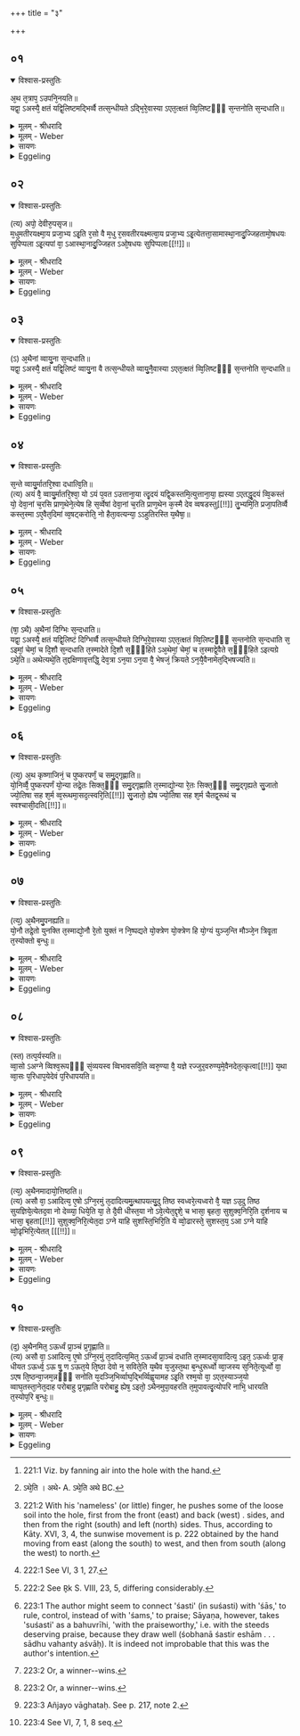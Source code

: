 +++
title = "३"

+++


## ०१


<details open><summary>विश्वास-प्रस्तुतिः</summary>

अ᳘थ त᳘त्राप᳘ ऽउपनि᳘नयति॥  
यद्वा᳘ ऽअस्यै᳘ क्षतं यद्वि᳘लिष्टमद्भिर्व्वै तत्स᳘न्धीयते ऽद्भि᳘रे᳘वास्या ऽएत᳘त्क्षतं व्वि᳘लिष्टᳫँ᳭ स᳘न्तनोति स᳘न्दधाति॥
</details>

<details><summary>मूलम् - श्रीधरादि</summary>

अ᳘थ त᳘त्राप᳘ ऽउपनि᳘नयति॥  
यद्वा᳘ ऽअस्यै᳘ क्षतं यद्वि᳘लिष्टमद्भिर्व्वै तत्स᳘न्धीयते ऽद्भि᳘रे᳘वास्या ऽएत᳘त्क्षतं व्वि᳘लिष्टᳫँ᳭ स᳘न्तनोति स᳘न्दधाति॥
</details>

<details><summary>मूलम् - Weber</summary>

अ᳘थ त᳘त्राप᳘ उपनि᳘नयति॥  
यद्वा᳘ अस्यै᳘ क्षतं यद्वि᳘लिष्टमद्भिर्वै तत्सं᳘धीयते ऽद्भि᳘रेॗवास्या एत᳘त्क्षतं वि᳘लिष्टᳫं सं᳘तनोति सं᳘दधाति॥
</details>

<details><summary>सायणः</summary>

…
</details>

<details><summary>Eggeling</summary>

1. He then pours water into it (the hole), for whatever is injured or torn in this earth that is healed by water: by means of the water he thus joins together and heals what is injured and torn in her.

p. 221
</details>


## ०२


<details open><summary>विश्वास-प्रस्तुतिः</summary>

(त्य) अपो᳘ देवीरु᳘पसृज॥  
म᳘धुमतीरयक्ष्मा᳘य प्रजा᳘भ्य ऽइ᳘ति र᳘सो वै म᳘धु र᳘सवतीरयक्ष्मत्वा᳘य प्रजा᳘भ्य ऽइ᳘त्येतत्ता᳘सामास्था᳘नादु᳘ज्जिहतामो᳘षधयः सुपिप्पला ऽइ᳘त्यपां वा᳘ ऽआस्था᳘नादु᳘ज्जिहत ऽओ᳘षधयः सुपिप्पलाः[[!!]]॥
</details>

<details><summary>मूलम् - श्रीधरादि</summary>

(त्य) अपो᳘ देवीरु᳘पसृज॥  
म᳘धुमतीरयक्ष्मा᳘य प्रजा᳘भ्य ऽइ᳘ति र᳘सो वै म᳘धु र᳘सवतीरयक्ष्मत्वा᳘य प्रजा᳘भ्य ऽइ᳘त्येतत्ता᳘सामास्था᳘नादु᳘ज्जिहतामो᳘षधयः सुपिप्पला ऽइ᳘त्यपां वा᳘ ऽआस्था᳘नादु᳘ज्जिहत ऽओ᳘षधयः सुपिप्पलाः[[!!]]॥
</details>

<details><summary>मूलम् - Weber</summary>

अपो᳘ देवीरु᳘पसृज॥  
म᳘धुमतीरयक्ष्मा᳘य प्रजा᳘भ्य इ᳘ति र᳘सो वै म᳘धु र᳘सवतीरयक्ष्मत्वा᳘य प्रजा᳘भ्य इ᳘त्येतत्ता᳘सामास्था᳘नादु᳘ज्जिहतामो᳘षधयः सुपिप्पला इ᳘त्यपां वा᳘ आस्था᳘नादु᳘ज्जिहत ओ᳘षधयः सुपिप्पलाः᳟॥
</details>

<details><summary>सायणः</summary>

…
</details>

<details><summary>Eggeling</summary>

2. [Vāj. S. XI, 38] 'Let flow the divine waters, the honey-sweet, for health, for progeny!'--honey means sap (essence): thus, 'the sapful, for health, for progeny;'--'from their seed let plants spring forth, full-berried!' for full-berried plants indeed spring forth from the seat of the waters.
</details>


## ०३


<details open><summary>विश्वास-प्रस्तुतिः</summary>

(ऽ) अ᳘थैनां व्वायु᳘ना स᳘न्दधाति॥  
यद्वा᳘ ऽअस्यै᳘ क्षतं यद्वि᳘लिष्टं व्वायु᳘ना वै तत्स᳘न्धीयते व्वायु᳘नै᳘वास्या ऽएत᳘त्क्षतं व्वि᳘लिष्टᳫँ᳭ स᳘न्तनोति स᳘न्दधाति॥
</details>

<details><summary>मूलम् - श्रीधरादि</summary>

(ऽ) अ᳘थैनां व्वायु᳘ना स᳘न्दधाति॥  
यद्वा᳘ ऽअस्यै᳘ क्षतं यद्वि᳘लिष्टं व्वायु᳘ना वै तत्स᳘न्धीयते व्वायु᳘नै᳘वास्या ऽएत᳘त्क्षतं व्वि᳘लिष्टᳫँ᳭ स᳘न्तनोति स᳘न्दधाति॥
</details>

<details><summary>मूलम् - Weber</summary>

अ᳘थैनां वायु᳘ना सं᳘दधाति॥  
यद्वा᳘ अस्यै᳘ क्षतं यद्वि᳘लिष्टं वायु᳘ना वै तत्सं᳘धीयते वायु᳘नैॗवास्या एत᳘त्क्षतं वि᳘लिष्टᳫं सं᳘तनोति सं᳘दधाति॥
</details>

<details><summary>सायणः</summary>

…
</details>

<details><summary>Eggeling</summary>

3. He then heals her with air [^egg_444]; for whatever is injured and torn in this earth that is healed by the air: by means of air he thus joins together and heals what is injured and torn in her.

[^egg_444]: 221:1 Viz. by fanning air into the hole with the hand.
</details>


## ०४


<details open><summary>विश्वास-प्रस्तुतिः</summary>

स᳘न्ते व्वायु᳘र्मातरि᳘श्वा दधात्वि᳘ति॥  
(त्य) अयं वै᳘ व्वायु᳘र्मातरि᳘श्वा᳘ यो ऽयं प᳘वत ऽउत्ताना᳘या त्दृ᳘दयं यद्वि᳘कस्तमि᳘त्युत्ताना᳘या᳘ ह्यस्या ऽएतद्धृ᳘दयं व्वि᳘कस्तं यो᳘ देवा᳘नां च᳘रसि प्राण᳘थेने᳘त्येष हि स᳘र्व्वेषां देवा᳘नां च᳘रति प्राण᳘थेन क᳘स्मै देव व्वषडस्तु[[!!]] तु᳘भ्यमि᳘ति प्रजा᳘पतिर्व्वै कस्त᳘स्मा ऽए᳘वैत᳘दिमां व्व᳘षट्करोति᳘ नो हैता᳘वत्यन्या᳘ ऽऽहुतिरस्ति य᳘थैषा᳘॥
</details>

<details><summary>मूलम् - श्रीधरादि</summary>

स᳘न्ते व्वायु᳘र्मातरि᳘श्वा दधात्वि᳘ति॥  
(त्य) अयं वै᳘ व्वायु᳘र्मातरि᳘श्वा᳘ यो ऽयं प᳘वत ऽउत्ताना᳘या त्दृ᳘दयं यद्वि᳘कस्तमि᳘त्युत्ताना᳘या᳘ ह्यस्या ऽएतद्धृ᳘दयं व्वि᳘कस्तं यो᳘ देवा᳘नां च᳘रसि प्राण᳘थेने᳘त्येष हि स᳘र्व्वेषां देवा᳘नां च᳘रति प्राण᳘थेन क᳘स्मै देव व्वषडस्तु[[!!]] तु᳘भ्यमि᳘ति प्रजा᳘पतिर्व्वै कस्त᳘स्मा ऽए᳘वैत᳘दिमां व्व᳘षट्करोति᳘ नो हैता᳘वत्यन्या᳘ ऽऽहुतिरस्ति य᳘थैषा᳘॥
</details>

<details><summary>मूलम् - Weber</summary>

सं᳘ ते वायु᳘र्मातरि᳘श्वा दधात्वि᳘ति॥  
अयं वै᳘ वायु᳘र्मातरि᳘श्वाॗ यो ऽयम् प᳘वत उत्ताना᳘या हृ᳘दयं यद्वि᳘कस्तमि᳘त्युत्ताना᳘या ह्य᳘स्या एतद्धृ᳘दयं वि᳘कस्तं यो᳘ देवा᳘नां च᳘रसि प्राण᳘थेने᳘त्येष हि स᳘र्वेषां देवा᳘नां च᳘रति प्राण᳘थेन क᳘स्मै देव व᳘षडस्तु तु᳘भ्यमि᳘ति प्रजा᳘पतिर्वै कस्त᳘स्मा एॗवैत᳘दिमां व᳘षट्करोतिॗ नो हैता᳘वत्यन्या᳘हुतिरस्ति य᳘थैषा᳟॥
</details>

<details><summary>सायणः</summary>

…
</details>

<details><summary>Eggeling</summary>

4. [Vāj. S. XI, 39] 'May Vāyu Mātariśvan heal,'--Vāyu Mātariśvan, doubtless, is he (the wind) that blows yonder;--'the broken heart of thee stretched out with upward look!' for this (hole) is the broken heart of this earth stretched out with upward look;--'thou who goest along by the breath of the gods,'--for he (the wind) indeed goes along by means of the breath of all the gods;--'to thee, Ka, be vashaṭ (success), O god!'--Ka ('Who?') doubtless is Prajāpati, for him he makes this earth to be the Vashaṭ, for there is so far no other oblation than that.
</details>


## ०५


<details open><summary>विश्वास-प्रस्तुतिः</summary>

(षा᳘ ऽथै) अ᳘थैनां दिग्भिः स᳘न्दधाति॥  
यद्वा᳘ ऽअस्यै᳘ क्षतं यद्वि᳘लिष्टं दिग्भिर्व्वै तत्स᳘न्धीयते दिग्भि᳘रे᳘वास्या ऽएत᳘त्क्षतं व्वि᳘लिष्टᳫँ᳭ स᳘न्तनोति स᳘न्दधाति स᳘ ऽइमां᳘ चेमां᳘ च दि᳘शौ स᳘न्दधाति त᳘स्मादेते दि᳘शौ स᳘ᳫँ᳘हिते ऽअ᳘थेमां᳘ चेमां᳘ च त᳘स्माद्वे᳘वैते स᳘ᳫँ᳘हिते ऽइत्यग्रे ऽथे᳘ति॥ अथेत्यथे᳘ति त᳘द्दक्षिणावृत्तद्धि᳘ देव᳘त्रा ऽन᳘या ऽन᳘या वै᳘ भेषजं᳘ क्रियते ऽन᳘यै᳘वैनामेत᳘द्भिषज्यति॥
</details>

<details><summary>मूलम् - श्रीधरादि</summary>

(षा᳘ ऽथै) अ᳘थैनां दिग्भिः स᳘न्दधाति॥  
यद्वा᳘ ऽअस्यै᳘ क्षतं यद्वि᳘लिष्टं दिग्भिर्व्वै तत्स᳘न्धीयते दिग्भि᳘रे᳘वास्या ऽएत᳘त्क्षतं व्वि᳘लिष्टᳫँ᳭ स᳘न्तनोति स᳘न्दधाति स᳘ ऽइमां᳘ चेमां᳘ च दि᳘शौ स᳘न्दधाति त᳘स्मादेते दि᳘शौ स᳘ᳫँ᳘हिते ऽअ᳘थेमां᳘ चेमां᳘ च त᳘स्माद्वे᳘वैते स᳘ᳫँ᳘हिते ऽइत्यग्रे ऽथे᳘ति॥ अथेत्यथे᳘ति त᳘द्दक्षिणावृत्तद्धि᳘ देव᳘त्रा ऽन᳘या ऽन᳘या वै᳘ भेषजं᳘ क्रियते ऽन᳘यै᳘वैनामेत᳘द्भिषज्यति॥
</details>

<details><summary>मूलम् - Weber</summary>

अ᳘थैनां दिग्भिः सं᳘दधाति॥  
यद्वा᳘ अस्यै᳘ क्षतं यद्वि᳘लिष्टं दिग्भिर्वै तत्सं᳘धीयते दिग्भि᳘रेॗवास्या एत᳘त्क्षतं वि᳘लिष्टᳫं सं᳘तनोति सं᳘दधाति स᳘ इमां᳘ चेमां᳘ च दि᳘शौ सं᳘दधाति त᳘स्मादेते दि᳘शौ स᳘ᳫं᳘हिते अ᳘थेमां᳘ चेमां᳘ च त᳘स्माद्वेॗवैते स᳘ᳫं᳘हिते इत्यग्रे ऽथे᳘ति [^wbr_1] अथेत्यथे᳘ति त᳘द्दक्षिणावृत्तद्धि᳘ देवॗत्रान᳘यान᳘या वै᳘ भेषजं᳘ क्रियते ऽन᳘यैॗवैनामेत᳘द्भिषज्यति॥  

[^wbr_1]: ऽथे᳘ति । अथे॰ A. ऽथे᳘ति अथे BC.
</details>

<details><summary>सायणः</summary>

…
</details>

<details><summary>Eggeling</summary>

5. He then heals her by means of the quarters, for whatever is injured and torn in this earth, that is healed by the quarters: by means of the quarters he thus draws and joins together what is injured and torn in her. He joins together this and this quarter [^egg_445], whence these two quarters are joined

[^egg_445]: 221:2 With his 'nameless' (or little) finger, he pushes some of the loose soil into the hole, first from the front (east) and back (west) . sides, and then from the right (south) and left (north) sides. Thus, according to Kāty. XVI, 3, 4, the sunwise movement is p. 222 obtained by the hand moving from east (along the south) to west, and then from south (along the west) to north.

p. 222

together; then this one and this one, whence these two also are joined together: first thus, then thus; then thus, then thus. This is moving (from left) to right, for so (it goes) to the gods: with this and this one a means of healing is prepared; with this and this one he heals.
</details>


## ०६


<details open><summary>विश्वास-प्रस्तुतिः</summary>

(त्य᳘) अ᳘थ कृष्णाजिनं᳘ च पुष्करपर्णं᳘ च समु᳘द्गृह्णाति॥  
यो᳘निर्व्वै᳘ पुष्करपर्णं यो᳘न्या तद्रे᳘तः सिक्त᳘ᳫँ᳘ समु᳘द्गृह्णाति त᳘स्माद्यो᳘न्या रे᳘तः सिक्त᳘ᳫँ᳘ समु᳘द्गृह्यते सु᳘जातो ज्यो᳘तिषा सह श᳘र्म व्व᳘रूथमा᳘सद᳘त्स्वरि᳘ति[[!!]] सु᳘जातो᳘ ह्येष ज्यो᳘तिषा सह श᳘र्म चैतद्व᳘रूथं च स्वश्चासी᳘दति[[!!]]॥
</details>

<details><summary>मूलम् - श्रीधरादि</summary>

(त्य᳘) अ᳘थ कृष्णाजिनं᳘ च पुष्करपर्णं᳘ च समु᳘द्गृह्णाति॥  
यो᳘निर्व्वै᳘ पुष्करपर्णं यो᳘न्या तद्रे᳘तः सिक्त᳘ᳫँ᳘ समु᳘द्गृह्णाति त᳘स्माद्यो᳘न्या रे᳘तः सिक्त᳘ᳫँ᳘ समु᳘द्गृह्यते सु᳘जातो ज्यो᳘तिषा सह श᳘र्म व्व᳘रूथमा᳘सद᳘त्स्वरि᳘ति[[!!]] सु᳘जातो᳘ ह्येष ज्यो᳘तिषा सह श᳘र्म चैतद्व᳘रूथं च स्वश्चासी᳘दति[[!!]]॥
</details>

<details><summary>मूलम् - Weber</summary>

अ᳘थ कृष्णाजिनं᳘ च पुष्करपर्णं᳘ च समु᳘द्गृह्णाति॥  
यो᳘निर्वै᳘ पुष्करपर्णं यो᳘न्या तद्रे᳘तः सिक्त᳘ᳫं᳘ समु᳘द्गृह्णाति त᳘स्माद्यो᳘न्या रे᳘तः सिक्त᳘ᳫं᳘ समु᳘द्गृह्यते सु᳘जातो ज्यो᳘तिषा सह श᳘र्म व᳘रूथमा᳘सदत्स्व᳘रि᳘ति सु᳘जातोॗ ह्येष ज्यो᳘तिषा सह श᳘र्म चैतद्व᳘रूथं च स्व᳘श्चासी᳘दति॥
</details>

<details><summary>सायणः</summary>

…
</details>

<details><summary>Eggeling</summary>

6. He then takes up together the black antelope skin and the lotus-leaf; for the lotus-leaf is the womb, and with the womb he takes up that infused seed: whence the infused seed is taken up by the womb. [He does so, with, Vāj. S. XI, 40] 'Wellborn with splendour, the refuge and shelter, hath he settled down in the light;' for well-born he is, and he settles down in the refuge, and shelter, and light.
</details>


## ०७


<details open><summary>विश्वास-प्रस्तुतिः</summary>

(त्य᳘) अ᳘थैनमु᳘पनह्यति॥  
यो᳘नौ तद्रे᳘तो युनक्ति त᳘स्माद्यो᳘नौ रे᳘तो युक्तं न नि᳘ष्पद्यते यो᳘क्त्रेण यो᳘क्त्रेण हि यो᳘ग्यं युञ्ज᳘न्ति मौञ्जे᳘न त्रिवृ᳘ता त᳘स्योक्तो ब᳘न्धुः॥
</details>

<details><summary>मूलम् - श्रीधरादि</summary>

(त्य᳘) अ᳘थैनमु᳘पनह्यति॥  
यो᳘नौ तद्रे᳘तो युनक्ति त᳘स्माद्यो᳘नौ रे᳘तो युक्तं न नि᳘ष्पद्यते यो᳘क्त्रेण यो᳘क्त्रेण हि यो᳘ग्यं युञ्ज᳘न्ति मौञ्जे᳘न त्रिवृ᳘ता त᳘स्योक्तो ब᳘न्धुः॥
</details>

<details><summary>मूलम् - Weber</summary>

अ᳘थैनमु᳘पनह्यति॥  
यो᳘नौ तद्रे᳘तो युनक्ति त᳘स्माद्यो᳘नौ रेतो युक्तं न नि᳘ष्पद्यते यो᳘क्त्रेण यो᳘क्त्रेण हि यो᳘ग्यं युञ्ज᳘न्ति मौञ्जे᳘न त्रिवृ᳘ता त᳘स्योक्तो ब᳘न्धुः॥
</details>

<details><summary>सायणः</summary>

…
</details>

<details><summary>Eggeling</summary>

7. He then ties it (the lump) up: he thereby keeps the seed within the womb; whence the seed kept within the womb does not escape. With a string (he ties it), for with the string they yoke the draught beast;--with a triple one of reed grass: the significance of this has been told [^egg_446].

[^egg_446]: 222:1 See VI, 3 1, 27.
</details>


## ०८


<details open><summary>विश्वास-प्रस्तुतिः</summary>

(स्त) तत्प᳘र्यस्यति॥  
व्वा᳘सो ऽअग्ने व्विश्व᳘रूपᳫँ᳭ सं᳘व्ययस्व व्विभावसवि᳘ति व्वरु᳘ण्या वै᳘ यज्ञे रज्जुर᳘वरुण्य᳘मे᳘वैनदेत᳘त्कृत्वा[[!!]] य᳘था व्वा᳘सः प᳘रिधाप᳘येदेवं प᳘रिधापयति॥
</details>

<details><summary>मूलम् - श्रीधरादि</summary>

(स्त) तत्प᳘र्यस्यति॥  
व्वा᳘सो ऽअग्ने व्विश्व᳘रूपᳫँ᳭ सं᳘व्ययस्व व्विभावसवि᳘ति व्वरु᳘ण्या वै᳘ यज्ञे रज्जुर᳘वरुण्य᳘मे᳘वैनदेत᳘त्कृत्वा[[!!]] य᳘था व्वा᳘सः प᳘रिधाप᳘येदेवं प᳘रिधापयति॥
</details>

<details><summary>मूलम् - Weber</summary>

तत्प᳘र्यस्यति॥  
वा᳘सो अग्ने विश्व᳘रूपᳫं सं᳘व्ययस्व विभावसवि᳘ति वरुॗण्या वै᳘ यज्ञे र᳘ज्जुरवरुण्य᳘मेॗवैनदेत᳘त्कृत्वा य᳘था वा᳘सः परिधाप᳘येदेवम् प᳘रिधापयति॥
</details>

<details><summary>सायणः</summary>

…
</details>

<details><summary>Eggeling</summary>

8. He lays it round (the skin), with, 'Invest thyself, O lustrous Agni, in the many-coloured garment!' In the sacrifice the cord is Varuṇic; having thereby made it non-Varuṇic, he makes him put on (the skin) as one would make a garment be put on.
</details>


## ०९


<details open><summary>विश्वास-प्रस्तुतिः</summary>

(त्य᳘) अ᳘थैनमादायो᳘त्तिष्ठति॥  
(त्य) असौ वा᳘ ऽआदित्य᳘ ए᳘षो ऽग्नि᳘रमुं त᳘दादित्यमु᳘त्थापयत्यु᳘दु तिष्ठ स्वध्वरे᳘त्यध्वरो वै᳘ यज्ञ ऽउ᳘दु तिष्ठ सुयज्ञिये᳘त्येतद᳘वा नो देव्व्या᳘ धिये᳘ति या᳘ ते दै᳘वी धीस्त᳘या नो ऽवे᳘त्येत᳘द्दृशे᳘ च भासा᳘ बृहता᳘ सुशुक्व᳘निरि᳘ति द᳘र्शनाय च भासा᳘ बृहता[[!!]] सुशुक्व᳘निरि᳘त्येत᳘दा ऽग्ने याहि सुशस्ति᳘भिरि᳘ति ये व्वो᳘ढारस्ते᳘ सुशस्त᳘य᳘ ऽआ ऽग्ने याहि व्वो᳘ढृभिरि᳘त्येतत् [[[!!]]॥
</details>

<details><summary>मूलम् - श्रीधरादि</summary>

(त्य᳘) अ᳘थैनमादायो᳘त्तिष्ठति॥  
(त्य) असौ वा᳘ ऽआदित्य᳘ ए᳘षो ऽग्नि᳘रमुं त᳘दादित्यमु᳘त्थापयत्यु᳘दु तिष्ठ स्वध्वरे᳘त्यध्वरो वै᳘ यज्ञ ऽउ᳘दु तिष्ठ सुयज्ञिये᳘त्येतद᳘वा नो देव्व्या᳘ धिये᳘ति या᳘ ते दै᳘वी धीस्त᳘या नो ऽवे᳘त्येत᳘द्दृशे᳘ च भासा᳘ बृहता᳘ सुशुक्व᳘निरि᳘ति द᳘र्शनाय च भासा᳘ बृहता[[!!]] सुशुक्व᳘निरि᳘त्येत᳘दा ऽग्ने याहि सुशस्ति᳘भिरि᳘ति ये व्वो᳘ढारस्ते᳘ सुशस्त᳘य᳘ ऽआ ऽग्ने याहि व्वो᳘ढृभिरि᳘त्येतत् [[[!!]]॥
</details>

<details><summary>मूलम् - Weber</summary>

अ᳘थैनमादायो᳘त्तिष्ठति॥  
असौ वा᳘ आदित्य᳘ एॗषो ऽग्नि᳘रमु त᳘दादित्यमु᳘त्थापयत्यु᳘दु तिष्ठ स्वध्वरे᳘त्यध्वरो वै᳘ यज्ञ उ᳘दु तिष्ठ सुयज्ञिये᳘त्येतद᳘वा नो देव्या᳘ धिये᳘ति या᳘ ते दै᳘वी धीस्त᳘या नो ऽवे᳘त्येत᳘द्दूशे᳘ च भासा᳘ बृहता᳘ सुशुक्व᳘निरि᳘ति द᳘र्शनाय च भासा᳘ बृहता᳘ सुशुक्व᳘निरि᳘त्येतॗदाग्ने याहि सुशस्ति᳘भिरि᳘ति ये वो᳘ढारस्ते᳘ सुशस्त᳘यॗ आग्ने याहि वो᳘ढृभिरि᳘त्येत᳘त्॥
</details>

<details><summary>सायणः</summary>

…
</details>

<details><summary>Eggeling</summary>

9. He then takes it and rises;--that Agni being yonder sun, he thus causes yonder sun to rise;--with (Vāj. S. XI, 41) [^egg_447], 'Rise, thou of good rites,'--the sacrifice doubtless is a rite: thus, 'rise thou, well

[^egg_447]: 222:2 See R̥k S. VIII, 23, 5, differing considerably.

p. 223

worthy of sacrifice;'--'Guard us with godly wisdom!'--that is, 'whatever divine wisdom is thine, therewith guard us!'--'Most brilliant to see with great light,'--that is, 'in order to be seen most brilliant with great light;'--'hither, O Agni, come thou with praises!'--the praises [^egg_448] are the steeds: thus, 'hither, O Agni, come with the steeds.'

[^egg_448]: 223:1 The author might seem to connect 'śasti' (in suśasti) with 'śās,' to rule, control, instead of with 'śams,' to praise; Sāyaṇa, however, takes 'suśasti' as a bahuvrīhi, 'with the praiseworthy,' i.e. with the steeds deserving praise, because they draw well (śobhanā śastir eshām . . . sādhu vahanty aśvāḥ). It is indeed not improbable that this was the author's intention.
</details>


## १०


<details open><summary>विश्वास-प्रस्तुतिः</summary>

(द᳘) अ᳘थैनमित᳘ ऽऊर्ध्वं प्रा᳘ञ्चं प्र᳘गृह्णाति॥  
(त्य) असौ वा᳘ ऽआदित्य᳘ ए᳘षो ऽग्नि᳘रमुं त᳘दादित्य᳘मित᳘ ऽऊर्ध्वं प्रा᳘ञ्चं दधाति त᳘स्मादसा᳘वादित्य᳘ ऽइत᳘ ऽऊर्ध्वः प्रा᳘ङ् धीयत ऽऊर्ध्व᳘ ऽऊ षु᳘ ण ऽऊत᳘ये ति᳘ष्ठा देवो न᳘ सविते᳘ति य᳘थैव य᳘जुस्त᳘था ब᳘न्धुरूर्ध्वो व्वा᳘जस्य स᳘निते᳘त्यूर्ध्वो वा᳘ ऽएष ति᳘ष्ठन्वा᳘जम᳘न्नᳫँ᳭ सनोति य᳘दञ्जि᳘भिर्व्वाघ᳘द्भिर्व्विह्व᳘यामह ऽइ᳘ति रश्म᳘यो वा᳘ ऽएत᳘स्याञ्ज᳘यो व्वाघ᳘तस्ता᳘नेत᳘दाह परोबाहु प्र᳘गृह्णाति परोबाहु᳘ ह्येष᳘ ऽइतो᳘ ऽथैनमुपा᳘वहरति त᳘मुपावत्दृ᳘त्योपरि नाभि᳘ धारयति त᳘स्योप᳘रि ब᳘न्धुः॥
</details>

<details><summary>मूलम् - श्रीधरादि</summary>

(द᳘) अ᳘थैनमित᳘ ऽऊर्ध्वं प्रा᳘ञ्चं प्र᳘गृह्णाति॥  
(त्य) असौ वा᳘ ऽआदित्य᳘ ए᳘षो ऽग्नि᳘रमुं त᳘दादित्य᳘मित᳘ ऽऊर्ध्वं प्रा᳘ञ्चं दधाति त᳘स्मादसा᳘वादित्य᳘ ऽइत᳘ ऽऊर्ध्वः प्रा᳘ङ् धीयत ऽऊर्ध्व᳘ ऽऊ षु᳘ ण ऽऊत᳘ये ति᳘ष्ठा देवो न᳘ सविते᳘ति य᳘थैव य᳘जुस्त᳘था ब᳘न्धुरूर्ध्वो व्वा᳘जस्य स᳘निते᳘त्यूर्ध्वो वा᳘ ऽएष ति᳘ष्ठन्वा᳘जम᳘न्नᳫँ᳭ सनोति य᳘दञ्जि᳘भिर्व्वाघ᳘द्भिर्व्विह्व᳘यामह ऽइ᳘ति रश्म᳘यो वा᳘ ऽएत᳘स्याञ्ज᳘यो व्वाघ᳘तस्ता᳘नेत᳘दाह परोबाहु प्र᳘गृह्णाति परोबाहु᳘ ह्येष᳘ ऽइतो᳘ ऽथैनमुपा᳘वहरति त᳘मुपावत्दृ᳘त्योपरि नाभि᳘ धारयति त᳘स्योप᳘रि ब᳘न्धुः॥
</details>

<details><summary>मूलम् - Weber</summary>

अ᳘थैनमित᳘ ऊर्ध्वम् प्रा᳘ञ्चम् प्र᳘गृह्णाति॥  
असौ वा᳘ आदित्य᳘ एॗषो ऽग्नि᳘रमुं त᳘दादित्य᳘मित᳘ ऊर्ध्वम् प्रा᳘ञ्चं दधाति त᳘स्मादसा᳘वादित्य᳘ इत᳘ ऊर्ध्वः प्रा᳘ङ् धीयत ऊर्ध्व᳘ ऊ षु᳘ ण ऊत᳘ये ति᳘ष्ठा देवो न᳘ सविते᳘ति य᳘थैव य᳘जुस्त᳘था ब᳘न्धुरूर्ध्वो वा᳘जस्य स᳘निते᳘त्यूर्ध्वो वा᳘ एष ति᳘ष्ठन्वा᳘जम᳘न्नᳫं सनोति य᳘दञ्जिभिर्वाघ᳘द्भिर्विह्व᳘यामह इ᳘ति रश्म᳘यो वा᳘ एत᳘स्याञ्ज᳘यो वाघ᳘तस्ता᳘नेत᳘दाह परोबाहु प्र᳘गृह्णाति परोबाहुॗ ह्येष᳘ इतो᳘ ऽथैनमुपा᳘वहरति त᳘मुपावहृ᳘त्योपरिनाभि᳘ धारयति त᳘स्योप᳘रि ब᳘न्धुः॥
</details>

<details><summary>सायणः</summary>

…
</details>

<details><summary>Eggeling</summary>

10. He then lifts it upwards from there towards the east; for this Agni is yonder sun: he thus places yonder sun upwards from here in the east, and hence yonder sun is placed upwards from here in the east. [He does so, with, Vāj. S. XI, 42; R̥k S. I, 36, 13] 'Upright for our protection, stand thou like the god Savitr̥!'--as the text, so its meaning;--'upright, as a bestower [^egg_449] of strength,'--for standing upright he (the sun) indeed bestows [^egg_449] strength, food;--'when we utter our call with the shining offerers'--the shining offerers [^egg_450], doubtless, are his (the sun's) rays: it is these he means. He lifts it up beyond the reach of his arms, for beyond the reach of his arms is that (sun) from here. He then lowers it; and having lowered it, he holds it above the navel: the meaning of this (will be explained) hereafter [^egg_451].

[^egg_449]: 223:2 Or, a winner--wins.

[^egg_450]: 223:3 Añjayo vāghataḥ. See p. 217, note 2.

[^egg_451]: 223:4 See VI, 7, 1, 8 seq.

[^egg_443]: 220:1 See VI, 2, 2, 23.
</details>

